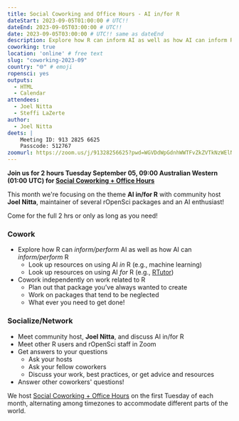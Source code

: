 ```yaml
---
title: Social Coworking and Office Hours - AI in/for R
dateStart: 2023-09-05T01:00:00 # UTC!!
dateEnd: 2023-09-05T03:00:00 # UTC!!
date: 2023-09-05T03:00:00 # UTC!! same as dateEnd
description: Explore how R can inform AI as well as how AI can inform R; Discuss AI in/for R with others; Cowork independently on work related to R!
coworking: true
location: 'online' # free text
slug: "coworking-2023-09"
country: "🌐" # emoji
ropensci: yes
outputs:
  - HTML
  - Calendar
attendees:
  - Joel Nitta
  - Steffi LaZerte
author:
  - Joel Nitta
deets: |
    Meeting ID: 913 2825 6625
    Passcode: 512767
zoomurl: https://zoom.us/j/91328256625?pwd=WGVDdWpGdnhWWTFvZkZVTkNzWElNQT09
---
```


<!--
```{r}
d <- lubridate::ymd_hms('2023-09-05 09:00:00', tz = 'Australia/Perth')
lubridate::with_tz(d, 'UTC')
lubridate::with_tz(d, 'America/Winnipeg')
```
-->

**Join us for 2 hours Tuesday September 05, 09:00 Australian Western (01:00 UTC) for 
[Social Coworking + Office Hours](/blog/2023/06/21/coworking/)**

This month we're focusing on the theme **AI in/for R** 
with community host **Joel Nitta**, maintainer of several rOpenSci packages and
an AI enthusiast!

Come for the full 2 hrs or only as long as you need!

### Cowork

- Explore how R can *inform/perform* AI as well as how AI can *inform/perform* R
  - Look up resources on using AI *in* R (e.g., machine learning)
  - Look up resources on using AI *for* R (e.g., [RTutor](https://rtutor.ai/))
- Cowork independently on work related to R
    - Plan out that package you’ve always wanted to create
    - Work on packages that tend to be neglected
    - What ever you need to get done!

### Socialize/Network

- Meet community host, **Joel Nitta**, and discuss AI in/for R
- Meet other R users and rOpenSci staff in Zoom
- Get answers to your questions
    - Ask your hosts
    - Ask your fellow coworkers
    - Discuss your work, best practices, or get advice and resources
- Answer other coworkers' questions!

We host 
[Social Coworking + Office Hours](/blog/2023/06/21/coworking/) 
on the first Tuesday of each month, alternating among timezones to 
accommodate different parts of the world.
